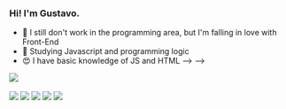 ### Hi! I'm Gustavo.



- 🔭 I still don't work in the programming area, but I'm falling in love with Front-End
- 🌱 Studying Javascript and programming logic
- 😍 I have basic knowledge of JS and HTML -->
-->

<div>
 <a href="https://www.linkedin.com/in/gustavollema/" target="_blank"><img src="https://img.shields.io/badge/-LinkedIn-%230077B5?style=for-the-badge&logo=linkedin&logoColor=white" target="_blank"></a> 
 
</div>
<br>
<div>
 <a target="_blank"><img src="https://img.shields.io/badge/JavaScript-F7DF1E?style=for-the-badge&logo=javascript&logoColor=black" target="_blank"></a> 
 <a target="_blank"><img src="https://img.shields.io/badge/Node.js-43853D?style=for-the-badge&logo=node.js&logoColor=white" target="_blank"></a> 
 <a target="_blank"><img src="https://img.shields.io/badge/HTML5-E34F26?style=for-the-badge&logo=html5&logoColor=white" target="_blank"></a> 
 <a target="_blank"><img src="https://img.shields.io/badge/CSS3-1572B6?style=for-the-badge&logo=css3&logoColor=white" target="_blank"></a> 
 <a target="_blank"><img src="https://img.shields.io/badge/Express.js-404D59?style=for-the-badge" target="_blank"></a> 
 
</div>
